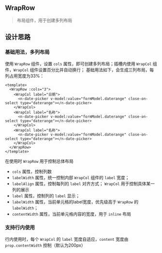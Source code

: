 ## WrapRow
> 布局组件，用于创建多列布局

## 设计思路
### 基础用法，多列布局
使用 `WrapRow` 组件，设置 `cols` 属性，即可创建多列布局；插槽内使用 `WrapCol` 组件，`WrapCol` 组件设置百分比并自动换行；
基础用法如下，会生成三列布局，每列占用宽度为33%：
```vue
<template>
  <WrapRow :cols="3">
    <WrapCol label="日期">
      <n-date-picker v-model:value="formModel.daterange" close-on-select type="daterange"></n-date-picker>
    </WrapCol>
    <WrapCol label="名称">
      <n-date-picker v-model:value="formModel.daterange" close-on-select type="daterange"></n-date-picker>
    </WrapCol>
    <WrapCol label="名称">
      <n-date-picker v-model:value="formModel.daterange" close-on-select type="daterange"></n-date-picker>
    </WrapCol>
  </WrapRow>
</template>
```
在使用时 `WrapRow` 用于控制总体布局
-  `cols` 属性，控制列数
-  `labelWidth` 属性，统一控制内部 `WrapCol` 组件的 `label` 宽度；
-  `labelAlign` 属性，控制每列的 `label` 对齐方式；
`WrapCol` 用于控制具体某一列的展示
- `label` 属性，控制列的 `label` 显示；
- `labelWidth` 属性，当前单元格的label宽度，优先级高于 `WrapRow` 的 `labelWidth`；
- `contentWidth` 属性，当前单元格内容的宽度，用于 `inline` 布局

### 支持行内使用
行内使用时，每个 `WrapCol` 的 `label` 宽度自适应，`content` 宽度由 `prop.contentWidth` 控制（默认为200px）
